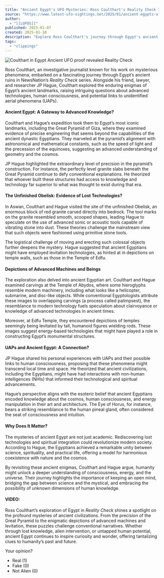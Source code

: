 ```yaml
---
title: "Ancient Egypt's UFO Mysteries: Ross Coulthart's Reality Check Investigation • Latest UFO Sightings"
source: "https://www.latest-ufo-sightings.net/2025/01/ancient-egypts-ufo-mysteries-ross-coultharts-reality-check-investigation.html/amp"
author:
  - "[[LUFOS]]"
published: 2025-01-07
created: 2025-01-10
description: "Explore Ross Coulthart's journey through Egypt's ancient landmarks, uncovering mysteries of advanced technologies and potential UFO links."
tags:
  - "clippings"
---
```

![Coulthart in Egypt Ancient UFO proof revealed Reality Check](https://www.latest-ufo-sightings.net/wp-content/uploads/2025/01/Coulthart-in-Egypt-Ancient-UFO-proof-revealed-Reality-Check-1024x576.jpg)

Ross Coulthart, an investigative journalist known for his work on mysterious phenomena, embarked on a fascinating journey through Egypt’s ancient ruins in NewsNation’s *Reality Check* series. Alongside his friend, lawyer, and researcher JP Hague, Coulthart explored the enduring enigmas of Egypt’s ancient landmarks, raising intriguing questions about advanced technologies, human consciousness, and potential links to unidentified aerial phenomena (UAPs).

#### Ancient Egypt: A Gateway to Advanced Knowledge?

Coulthart and Hague’s expedition took them to Egypt’s most iconic landmarks, including the Great Pyramid of Giza, where they examined evidence of precise engineering that seems beyond the capabilities of the ancient dynastic Egyptians. They marveled at the pyramid’s alignment with astronomical and mathematical constants, such as the speed of light and the precession of the equinoxes, suggesting an advanced understanding of geometry and the cosmos.

JP Hague highlighted the extraordinary level of precision in the pyramid’s construction. For instance, the perfectly level granite slabs beneath the Great Pyramid continue to defy conventional explanations. He theorized that whoever built these structures had access to knowledge and technology far superior to what was thought to exist during that era.

#### The Unfinished Obelisk: Evidence of Lost Technologies?

In Aswan, Coulthart and Hague visited the site of the unfinished Obelisk, an enormous block of red granite carved directly into bedrock. The tool marks on the granite resembled smooth, scooped shapes, leading Hague to speculate on the use of advanced sonic or acoustic tools capable of vibrating stone into dust. These theories challenge the mainstream view that such objects were fashioned using primitive stone tools.

The logistical challenge of moving and erecting such colossal objects further deepens the mystery. Hague suggested that ancient Egyptians might have employed levitation technologies, as hinted at in depictions on temple walls, such as those in the Temple of Edfu.

#### Depictions of Advanced Machines and Beings

The exploration also delved into ancient Egyptian art. Coulthart and Hague examined carvings at the Temple of Abydos, where some hieroglyphs resemble modern machinery, including what looks like a helicopter, submarine, and disc-like objects. While conventional Egyptologists attribute these images to overlapping carvings (a process called palimpsest), the resemblance to modern technology fuels speculation about clairvoyance or knowledge of advanced technologies in ancient times.

Moreover, at Edfu Temple, they encountered depictions of temples seemingly being levitated by tall, humanoid figures wielding rods. These images suggest energy-based technologies that might have played a role in constructing Egypt’s monumental structures.

#### UAPs and Ancient Egypt: A Connection?

JP Hague shared his personal experiences with UAPs and their possible links to human consciousness, proposing that these phenomena might transcend local time and space. He theorized that ancient civilizations, including the Egyptians, might have had interactions with non-human intelligences (NHIs) that informed their technological and spiritual advancements.

Hague’s perspective aligns with the esoteric belief that ancient Egyptians encoded knowledge about the cosmos, human consciousness, and energy manipulation in their art and architecture. The Eye of Horus, for instance, bears a striking resemblance to the human pineal gland, often considered the seat of consciousness and intuition.

#### Why Does It Matter?

The mysteries of ancient Egypt are not just academic. Rediscovering lost technologies and spiritual integration could revolutionize modern society. According to Hague, the Egyptians achieved a remarkable unity between science, spirituality, and practical life, offering a model for harmonious coexistence with nature and the cosmos.

By revisiting these ancient enigmas, Coulthart and Hague argue, humanity might unlock a deeper understanding of consciousness, energy, and the universe. Their journey highlights the importance of keeping an open mind, bridging the gap between science and the mystical, and embracing the possibility of unknown dimensions of human knowledge.

#### VIDEO:

Ross Coulthart’s exploration of Egypt in *Reality Check* shines a spotlight on the profound mysteries of ancient civilizations. From the precision of the Great Pyramid to the enigmatic depictions of advanced machines and levitation, these puzzles challenge conventional narratives. Whether through lost knowledge, alien intervention, or untapped human potential, ancient Egypt continues to inspire curiosity and wonder, offering tantalizing clues to humanity’s past and future.

Your opinion?

- Real (1)
- Fake (0)
- Not Alien (0)
